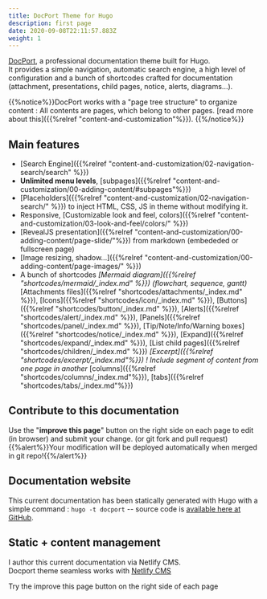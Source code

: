```yaml
---
title: DocPort Theme for Hugo
description: first page
date: 2020-09-08T22:11:57.883Z
weight: 1
---
```

[DocPort](https://github.com/vjeantet/hugo-theme-docport), a professional documentation theme built for Hugo. \
It provides a simple navigation, automatic search engine, a high level of configuration and a bunch of shortcodes crafted for documentation (attachment, presentations, child pages, notice, alerts, diagrams...).

{{%notice%}}DocPort works with a "page tree structure" to organize content : All contents are pages, which belong to other pages. [read more about this]({{%relref "content-and-customization"%}}).  {{%/notice%}}

## Main features

* [Search Engine]({{%relref "content-and-customization/02-navigation-search/search" %}})
* **Unlimited menu levels**, [subpages]({{%relref "content-and-customization/00-adding-content/#subpages"%}})
* [Placeholders]({{%relref "content-and-customization/02-navigation-search/" %}}) to inject HTML, CSS, JS in theme without modifying it.
* Responsive, [Customizable look and feel, colors]({{%relref "content-and-customization/03-look-and-feel/colors/" %}})
* [RevealJS presentation]({{%relref "content-and-customization/00-adding-content/page-slide/"%}}) from markdown (embededed or fullscreen page)
* [Image resizing, shadow...]({{%relref "content-and-customization/00-adding-content/page-images/" %}})
* A bunch of shortcodes
  		 *[Mermaid diagram]({{%relref "shortcodes/mermaid/_index.md" %}}) (flowchart, sequence, gantt)*
  		 [Attachments files]({{%relref "shortcodes/attachments/_index.md" %}}), [Icons]({{%relref "shortcodes/icon/_index.md" %}}), [Buttons]({{%relref "shortcodes/button/_index.md" %}}), [Alerts]({{%relref "shortcodes/alert/_index.md" %}}), [Panels]({{%relref "shortcodes/panel/_index.md" %}}), [Tip/Note/Info/Warning boxes]({{%relref "shortcodes/notice/_index.md" %}}), [Expand]({{%relref "shortcodes/expand/_index.md" %}}), [List child pages]({{%relref "shortcodes/children/_index.md" %}})
  		 *[Excerpt]({{%relref "shortcodes/excerpt/_index.md"%}}) ! Include segment of content from one page in another*
  		 [columns]({{%relref "shortcodes/columns/_index.md"%}}), [tabs]({{%relref "shortcodes/tabs/_index.md"%}})

## Contribute to this documentation

Use the "**improve this page**" button on the right side on each page to edit (in browser) and submit your change. (or git fork and pull request)\
{{%alert%}}Your modification will be deployed automatically when merged in git repo!{{%/alert%}}

## Documentation website

This current documentation has been statically generated with Hugo with a simple command : `hugo -t docport` -- source code is [available here at GitHub](https://github.com/vjeantet/hugo-theme-docPort).

## Static + content management

I author this current documentation via Netlify CMS.\
Docport theme seamless works with [Netlify CMS](https://www.netlifycms.org/)

Try the improve this page button on the right side of each page